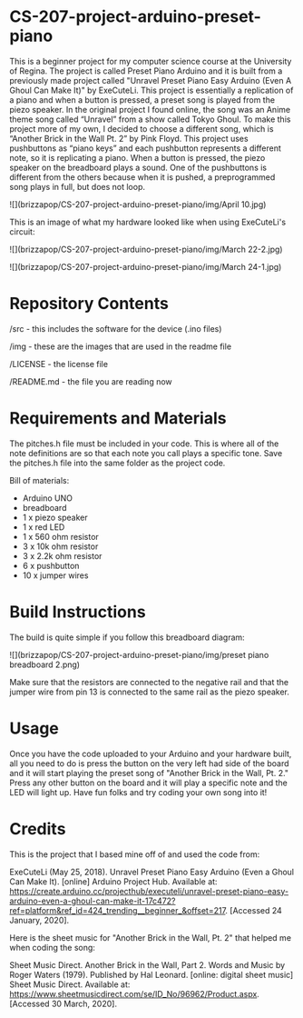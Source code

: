 # CS-207-project-arduino-preset-piano
This is a beginner project for my computer science course at the University of Regina.
The project is called Preset Piano Arduino and it is built from a previously made project called "Unravel Preset Piano Easy Arduino (Even A Ghoul Can Make It)" by ExeCuteLi. This project is essentially a replication of a piano and when a button is pressed, a preset song is played from the piezo speaker. In the original project I found online, the song was an Anime theme song called “Unravel” from a show called Tokyo Ghoul. To make this project more of my own, I decided to choose a different song, which is “Another Brick in the Wall Pt. 2” by Pink Floyd. 
This project uses pushbuttons as “piano keys” and each pushbutton represents a different note, so it is replicating a piano. When a button is pressed, the piezo speaker on the breadboard plays a sound. One of the pushbuttons is different from the others because when it is pushed, a preprogrammed song plays in full, but does not loop. 

![](brizzapop/CS-207-project-arduino-preset-piano/img/April 10.jpg)

This is an image of what my hardware looked like when using ExeCuteLi's circuit:

![](brizzapop/CS-207-project-arduino-preset-piano/img/March 22-2.jpg)

![](brizzapop/CS-207-project-arduino-preset-piano/img/March 24-1.jpg)

# Repository Contents
/src - this includes the software for the device (.ino files)

/img - these are the images that are used in the readme file

/LICENSE - the license file

/README.md - the file you are reading now

# Requirements and Materials
The pitches.h file must be included in your code. This is where all of the note definitions are so that each note you call plays a specific tone. Save the pitches.h file into the same folder as the project code.

  Bill of materials:
  - Arduino UNO
  - breadboard
  - 1 x piezo speaker
  - 1 x red LED
  - 1 x 560 ohm resistor
  - 3 x 10k ohm resistor
  - 3 x 2.2k ohm resistor
  - 6 x pushbutton
  - 10 x jumper wires
 
# Build Instructions
The build is quite simple if you follow this breadboard diagram:

![](brizzapop/CS-207-project-arduino-preset-piano/img/preset piano breadboard 2.png)

Make sure that the resistors are connected to the negative rail and that the jumper wire from pin 13 is connected to the same rail as the piezo speaker. 

# Usage
Once you have the code uploaded to your Arduino and your hardware built, all you need to do is press the button on the very left had side of the board and it will start playing the preset song of "Another Brick in the Wall, Pt. 2." Press any other button on the board and it will play a specific note and the LED will light up. Have fun folks and try coding your own song into it!

# Credits
This is the project that I based mine off of and used the code from:

ExeCuteLi (May 25, 2018). Unravel Preset Piano Easy Arduino (Even a Ghoul Can Make It). [online] Arduino Project Hub. Available at: https://create.arduino.cc/projecthub/executeli/unravel-preset-piano-easy-arduino-even-a-ghoul-can-make-it-17c472?ref=platform&ref_id=424_trending__beginner_&offset=217. [Accessed 24 January, 2020].

Here is the sheet music for "Another Brick in the Wall, Pt. 2" that helped me when coding the song:

Sheet Music Direct. Another Brick in the Wall, Part 2. Words and Music by Roger Waters (1979). Published by Hal Leonard. [online: digital sheet music] Sheet Music Direct. Available at: https://www.sheetmusicdirect.com/se/ID_No/96962/Product.aspx. [Accessed 30 March, 2020].
